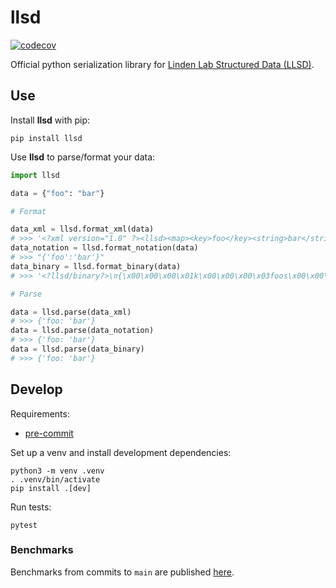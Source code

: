 # llsd

[![codecov](https://codecov.io/gh/secondlife/python-llsd/branch/main/graph/badge.svg?token=Y0CD45CTNI)](https://codecov.io/gh/secondlife/python-llsd)

Official python serialization library for [Linden Lab Structured Data (LLSD)][llsd].

## Use

Install **llsd** with pip:
```
pip install llsd
```

Use **llsd** to parse/format your data:
```py
import llsd

data = {"foo": "bar"}

# Format

data_xml = llsd.format_xml(data)
# >>> '<?xml version="1.0" ?><llsd><map><key>foo</key><string>bar</string></map></llsd>'
data_notation = llsd.format_notation(data)
# >>> "{'foo':'bar'}"
data_binary = llsd.format_binary(data)
# >>> '<?llsd/binary?>\n{\x00\x00\x00\x01k\x00\x00\x00\x03foos\x00\x00\x00\x03bar}'

# Parse

data = llsd.parse(data_xml)
# >>> {'foo: 'bar'}
data = llsd.parse(data_notation)
# >>> {'foo: 'bar'}
data = llsd.parse(data_binary)
# >>> {'foo: 'bar'}
```

## Develop

Requirements:

- [pre-commit](https://pre-commit.com/)

Set up a venv and install development dependencies:
```
python3 -m venv .venv
. .venv/bin/activate
pip install .[dev]
```

Run tests:
```
pytest
```

### Benchmarks

Benchmarks from commits to `main` are published [here](https://secondlife.github.io/python-llsd/dev/bench/).

[llsd]: https://wiki.secondlife.com/wiki/LLSD
[llbase]: https://pypi.org/project/llbase/
